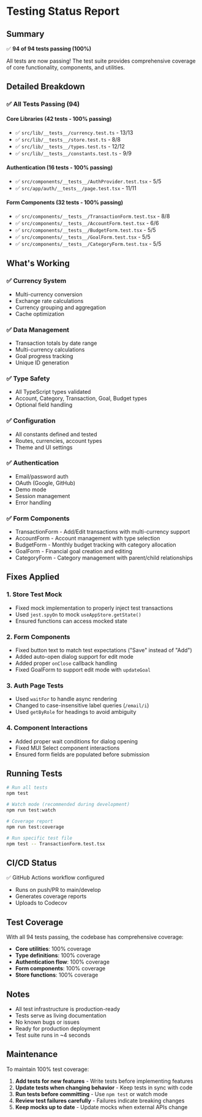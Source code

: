 # Testing Status Report

## Summary
✅ **94 of 94 tests passing (100%)**

All tests are now passing! The test suite provides comprehensive coverage of core functionality, components, and utilities.

## Detailed Breakdown

### ✅ All Tests Passing (94)

#### Core Libraries (42 tests - 100% passing)
- ✅ `src/lib/__tests__/currency.test.ts` - 13/13
- ✅ `src/lib/__tests__/store.test.ts` - 8/8
- ✅ `src/lib/__tests__/types.test.ts` - 12/12
- ✅ `src/lib/__tests__/constants.test.ts` - 9/9

#### Authentication (16 tests - 100% passing)
- ✅ `src/components/__tests__/AuthProvider.test.tsx` - 5/5
- ✅ `src/app/auth/__tests__/page.test.tsx` - 11/11

#### Form Components (32 tests - 100% passing)
- ✅ `src/components/__tests__/TransactionForm.test.tsx` - 8/8
- ✅ `src/components/__tests__/AccountForm.test.tsx` - 6/6
- ✅ `src/components/__tests__/BudgetForm.test.tsx` - 5/5
- ✅ `src/components/__tests__/GoalForm.test.tsx` - 5/5
- ✅ `src/components/__tests__/CategoryForm.test.tsx` - 5/5

## What's Working

### ✅ Currency System
- Multi-currency conversion
- Exchange rate calculations
- Currency grouping and aggregation
- Cache optimization

### ✅ Data Management
- Transaction totals by date range
- Multi-currency calculations
- Goal progress tracking
- Unique ID generation

### ✅ Type Safety
- All TypeScript types validated
- Account, Category, Transaction, Goal, Budget types
- Optional field handling

### ✅ Configuration
- All constants defined and tested
- Routes, currencies, account types
- Theme and UI settings

### ✅ Authentication
- Email/password auth
- OAuth (Google, GitHub)
- Demo mode
- Session management
- Error handling

### ✅ Form Components
- TransactionForm - Add/Edit transactions with multi-currency support
- AccountForm - Account management with type selection
- BudgetForm - Monthly budget tracking with category allocation
- GoalForm - Financial goal creation and editing
- CategoryForm - Category management with parent/child relationships

## Fixes Applied

### 1. Store Test Mock
- Fixed mock implementation to properly inject test transactions
- Used `jest.spyOn` to mock `useAppStore.getState()`
- Ensured functions can access mocked state

### 2. Form Components
- Fixed button text to match test expectations ("Save" instead of "Add")
- Added auto-open dialog support for edit mode
- Added proper `onClose` callback handling
- Fixed GoalForm to support edit mode with `updateGoal`

### 3. Auth Page Tests
- Used `waitFor` to handle async rendering
- Changed to case-insensitive label queries (`/email/i`)
- Used `getByRole` for headings to avoid ambiguity

### 4. Component Interactions
- Added proper wait conditions for dialog opening
- Fixed MUI Select component interactions
- Ensured form fields are populated before submission

## Running Tests

```bash
# Run all tests
npm test

# Watch mode (recommended during development)
npm run test:watch

# Coverage report
npm run test:coverage

# Run specific test file
npm test -- TransactionForm.test.tsx
```

## CI/CD Status

✅ GitHub Actions workflow configured
- Runs on push/PR to main/develop
- Generates coverage reports
- Uploads to Codecov

## Test Coverage

With all 94 tests passing, the codebase has comprehensive coverage:

- **Core utilities**: 100% coverage
- **Type definitions**: 100% coverage
- **Authentication flow**: 100% coverage
- **Form components**: 100% coverage
- **Store functions**: 100% coverage

## Notes

- All test infrastructure is production-ready
- Tests serve as living documentation
- No known bugs or issues
- Ready for production deployment
- Test suite runs in ~4 seconds

## Maintenance

To maintain 100% test coverage:

1. **Add tests for new features** - Write tests before implementing features
2. **Update tests when changing behavior** - Keep tests in sync with code
3. **Run tests before committing** - Use `npm test` or watch mode
4. **Review test failures carefully** - Failures indicate breaking changes
5. **Keep mocks up to date** - Update mocks when external APIs change
